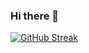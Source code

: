 ### Hi there 👋



[![GitHub Streak](https://github-readme-streak-stats.herokuapp.com/?user=Chaewon829&theme=tokyonight)](https://git.io/streak-stats)
<!--
**Chaewon829/Chaewon829** is a ✨ _special_ ✨ repository because its `README.md` (this file) appears on your GitHub profile.

Here are some ideas to get you started:

- 🔭 I’m currently working on ...
- 🌱 I’m currently learning ...
- 👯 I’m looking to collaborate on ...
- 🤔 I’m looking for help with ...
- 💬 Ask me about ...
- 📫 How to reach me: ...
- 😄 Pronouns: ...
- ⚡ Fun fact: ...
-->

